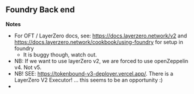 ## Foundry Back end 

**Notes**
- For OFT / LayerZero docs, see: https://docs.layerzero.network/v2 and https://docs.layerzero.network/cookbook/using-foundry for setup in foundry
  - It is buggy though, watch out. 
- NB: If we want to use layerZero v2, we are forced to use openZeppelin v4. Not v5. 
- NB! SEE: https://tokenbound-v3-deployer.vercel.app/. There is a LayerZero V2 Executor! ... this seems to be an opportunity :) 
- 